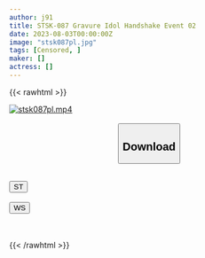 ```yaml
---
author: j91
title: STSK-087 Gravure Idol Handshake Event 02
date: 2023-08-03T00:00:00Z
image: "stsk087pl.jpg"
tags: [Censored, ]
maker: []
actress: []
---
```



{{< rawhtml >}}

<div class="video" data-videoid="k2DDPLAOoVfOj7v">
    <a href="javascript:;">
        <img src="https://my.j91.asia/posts/stsk087pl/stsk087pl.jpg" width="WIDTH" height="HEIGHT" alt="stsk087pl.mp4" loading="lazy">
    </a>
</div>

<script type="text/javascript" src="https://j91.asia/asset/on-demand-st.js"></script>

<br>
  <link rel="stylesheet" href="https://j91.asia/asset/bs5.css">
  
  <center>
  <button class="btn btn-primary" type="button" data-bs-toggle="collapse" data-bs-target=".multi-collapse" aria-expanded="false" aria-controls="multiCollapseExample1 multiCollapseExample2"><h2>Download</h2></button></center>
</p>
<div class="row">
  <div class="col">
    <div class="collapse multi-collapse" id="multiCollapseExample1">
      <div class="card card-body">
	      	      <br>
<div class="buttons">  
<a href="https://streamtape.to/v/k2DDPLAOoVfOj7v"><button class="btn-hover color-3"><i class="fa fa-download"></i> ST</button></a></div>
    </div>
  </div>
</div>
  <div class="col">
    <div class="collapse multi-collapse" id="multiCollapseExample2">
      <div class="card card-body">
	      <br>
<div class="buttons">
    <a href="https://wolfstream.tv/8o34vn9ui3ir"><button class="btn-hover color-9"><i class="fa fa-download"></i> WS</button></a></div>
<br><br>
      </div>
    </div>
  </div>
</div>

{{< /rawhtml >}}